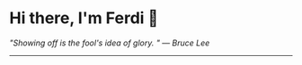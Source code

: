 <h1>Hi there, I'm Ferdi 👋</h1>

<p><em>
  "Showing off is the fool's idea of glory. " — Bruce Lee
</em></p>

---
